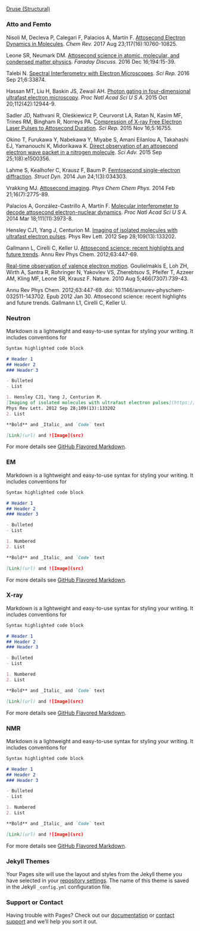 ##

[Druse (Structural)](https://drusestructural.github.io/) 

### Atto and Femto


Nisoli M, Decleva P, Calegari F, Palacios A, Martín F. 
[Attosecond Electron Dynamics in Molecules](https://www.ncbi.nlm.nih.gov/pubmed/28488433). 
_Chem Rev._ 2017 Aug 23;117(16):10760-10825.

Leone SR, Neumark DM. 
[Attosecond science in atomic, molecular, and condensed matter physics](https://www.ncbi.nlm.nih.gov/pubmed/27711856). 
_Faraday Discuss._ 2016 Dec 16;194:15-39.

Talebi N. 
[Spectral Interferometry with Electron Microscopes](https://www.ncbi.nlm.nih.gov/pubmed/27649932). 
_Sci Rep._ 2016 Sep 21;6:33874.

Hassan MT, Liu H, Baskin JS, Zewail AH. 
[Photon gating in four-dimensional ultrafast electron microscopy](https://www.ncbi.nlm.nih.gov/pubmed/26438835). 
_Proc Natl Acad Sci U S A._ 2015 Oct 20;112(42):12944-9.

Sadler JD, Nathvani R, Oleśkiewicz P, Ceurvorst LA, Ratan N, Kasim MF, Trines RM, Bingham R, Norreys PA. 
[Compression of X-ray Free Electron Laser Pulses to Attosecond Duration](https://www.ncbi.nlm.nih.gov/pubmed/26568520). 
_Sci Rep._ 2015 Nov 16;5:16755.

Okino T, Furukawa Y, Nabekawa Y, Miyabe S, Amani Eilanlou A, Takahashi EJ, Yamanouchi K, Midorikawa K.
[Direct observation of an attosecond electron wave packet in a nitrogen molecule](https://www.ncbi.nlm.nih.gov/pubmed/26601262).
_Sci Adv._ 2015 Sep 25;1(8):e1500356.

Lahme S, Kealhofer C, Krausz F, Baum P.
[Femtosecond single-electron diffraction](https://www.ncbi.nlm.nih.gov/pubmed/26798778).
_Struct Dyn._ 2014 Jun 24;1(3):034303.

Vrakking MJ.
[Attosecond imaging](https://www.ncbi.nlm.nih.gov/pubmed/24398785).
_Phys Chem Chem Phys._ 2014 Feb 21;16(7):2775-89.

Palacios A, González-Castrillo A, Martín F.
[Molecular interferometer to decode attosecond electron-nuclear dynamics](https://www.ncbi.nlm.nih.gov/pubmed/24591647).
_Proc Natl Acad Sci U S A._ 2014 Mar 18;111(11):3973-8.

Hensley CJ1, Yang J, Centurion M.
[Imaging of isolated molecules with ultrafast electron pulses](https://www.ncbi.nlm.nih.gov/pubmed/23030087).
Phys Rev Lett. 2012 Sep 28;109(13):133202.

Gallmann L, Cirelli C, Keller U.
[Attosecond science: recent highlights and future trends](https://www.ncbi.nlm.nih.gov/pubmed/22404594).
Annu Rev Phys Chem. 2012;63:447-69.

[Real-time observation of valence electron motion](https://www.ncbi.nlm.nih.gov/pubmed/20686571).
Goulielmakis E, Loh ZH, Wirth A, Santra R, Rohringer N, Yakovlev VS, Zherebtsov S, Pfeifer T, Azzeer AM, Kling MF, Leone SR, Krausz F.
Nature. 2010 Aug 5;466(7307):739-43.



Annu Rev Phys Chem. 2012;63:447-69. doi: 10.1146/annurev-physchem-032511-143702. Epub 2012 Jan 30.
Attosecond science: recent highlights and future trends.
Gallmann L1, Cirelli C, Keller U.

### Neutron

Markdown is a lightweight and easy-to-use syntax for styling your writing. It includes conventions for

```markdown
Syntax highlighted code block

# Header 1
## Header 2
### Header 3

- Bulleted
- List

1. Hensley CJ1, Yang J, Centurion M.
[Imaging of isolated molecules with ultrafast electron pulses](https://www.ncbi.nlm.nih.gov/pubmed/23030087).
Phys Rev Lett. 2012 Sep 28;109(13):133202
2. List

**Bold** and _Italic_ and `Code` text

[Link](url) and ![Image](src)
```

For more details see [GitHub Flavored Markdown](https://guides.github.com/features/mastering-markdown/).

### EM

Markdown is a lightweight and easy-to-use syntax for styling your writing. It includes conventions for

```markdown
Syntax highlighted code block

# Header 1
## Header 2
### Header 3

- Bulleted
- List

1. Numbered
2. List

**Bold** and _Italic_ and `Code` text

[Link](url) and ![Image](src)
```

For more details see [GitHub Flavored Markdown](https://guides.github.com/features/mastering-markdown/).

### X-ray

Markdown is a lightweight and easy-to-use syntax for styling your writing. It includes conventions for

```markdown
Syntax highlighted code block

# Header 1
## Header 2
### Header 3

- Bulleted
- List

1. Numbered
2. List

**Bold** and _Italic_ and `Code` text

[Link](url) and ![Image](src)
```

For more details see [GitHub Flavored Markdown](https://guides.github.com/features/mastering-markdown/).

### NMR

Markdown is a lightweight and easy-to-use syntax for styling your writing. It includes conventions for

```markdown
Syntax highlighted code block

# Header 1
## Header 2
### Header 3

- Bulleted
- List

1. Numbered
2. List

**Bold** and _Italic_ and `Code` text

[Link](url) and ![Image](src)
```

For more details see [GitHub Flavored Markdown](https://guides.github.com/features/mastering-markdown/).


### Jekyll Themes

Your Pages site will use the layout and styles from the Jekyll theme you have selected in your [repository settings](https://github.com/DruseStructural/drusestructural.github.io/settings). The name of this theme is saved in the Jekyll `_config.yml` configuration file.

### Support or Contact

Having trouble with Pages? Check out our [documentation](https://help.github.com/categories/github-pages-basics/) or [contact support](https://github.com/contact) and we’ll help you sort it out.
